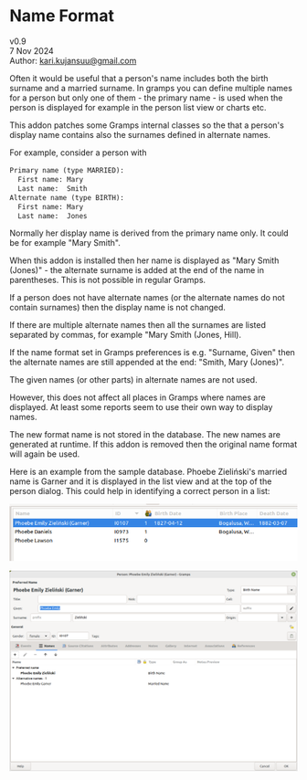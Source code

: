 # Name Format
v0.9<br>
7 Nov 2024<br>
Author: kari.kujansuu@gmail.com<br>


Often it would be useful that a person's name includes both the birth surname and a married surname. In gramps you can define multiple names for a person but only one of them - the primary name - is used when the person is displayed for example in the person list view or charts etc.

This addon patches some Gramps internal classes so the that a person's display name contains also the surnames defined in alternate names.

For example, consider a person with

    Primary name (type MARRIED):
      First name: Mary 
      Last name:  Smith
    Alternate name (type BIRTH):
      First name: Mary 
      Last name:  Jones

Normally her display name is derived from the primary name only. It could be for example "Mary Smith". 

When this addon is installed then her name is displayed as "Mary Smith (Jones)" - the alternate surname is added at the end of the name in parentheses. This is not possible in regular Gramps.

If a person does not have alternate names (or the alternate names do not contain surnames) then the display name is not changed.

If there are multiple alternate names then all the surnames are listed separated by commas, for example "Mary Smith (Jones, Hill).

If the name format set in Gramps preferences is e.g. "Surname, Given" then the alternate names are still appended at the end: "Smith, Mary (Jones)".

The given names (or other parts) in alternate names are not used.

However, this does not affect all places in Gramps where names are displayed. At least some reports seem to use their own way to display names.

The new format name is not stored in the database. The new names are generated at runtime. If this addon is removed then the original name format will again be used.

Here is an example from the sample database. Phoebe Zieliński's married name is Garner and it is displayed in the list view
and at the top of the person dialog. This could help in identifying a correct person in a list:

![Image](nameformat-1.png)

![Image](nameformat-2.png)

